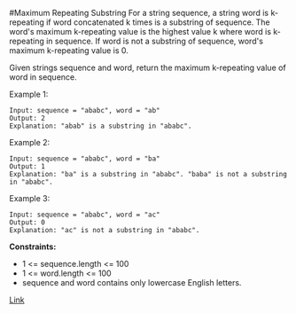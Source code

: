 #Maximum Repeating Substring
For a string sequence, a string word is k-repeating if word concatenated k times is a substring of sequence. The word's maximum k-repeating value is the highest value k where word is k-repeating in sequence. If word is not a substring of sequence, word's maximum k-repeating value is 0.

Given strings sequence and word, return the maximum k-repeating value of word in sequence.

Example 1:

```
Input: sequence = "ababc", word = "ab"
Output: 2
Explanation: "abab" is a substring in "ababc".
```

Example 2:

```
Input: sequence = "ababc", word = "ba"
Output: 1
Explanation: "ba" is a substring in "ababc". "baba" is not a substring in "ababc".
```

Example 3:

```
Input: sequence = "ababc", word = "ac"
Output: 0
Explanation: "ac" is not a substring in "ababc". 
```

**Constraints:**
- 1 <= sequence.length <= 100
- 1 <= word.length <= 100
- sequence and word contains only lowercase English letters.

[Link](https://leetcode.com/problems/maximum-repeating-substring/)